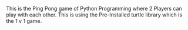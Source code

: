 This is the Ping Pong game of Python Programming where 2 Players can play with each other.
This is using the Pre-Installed turtle library which is the 1 v 1 game.

